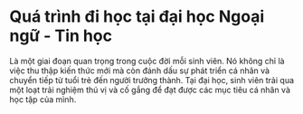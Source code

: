 # Quá trình đi học tại đại học Ngoại ngữ - Tin học
Là một giai đoạn quan trọng trong cuộc đời mỗi sinh viên. Nó không chỉ là việc thu thập kiến thức mới mà còn đánh dấu sự phát triển cá nhân và chuyển tiếp từ tuổi trẻ đến người trưởng thành. Tại đại học, sinh viên trải qua một loạt trải nghiệm thú vị và cố gắng để đạt được các mục tiêu cá nhân và học tập của mình.
